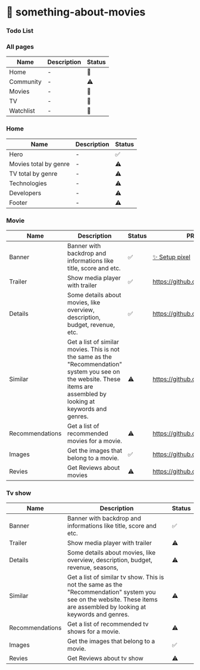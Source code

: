# 🍿 something-about-movies
### Todo List
### All pages
| Name | Description | Status |
| ---- | ----------- | ------ |
| Home | - | 💭 |
| Community | - |  ⚠  |
| Movies | - | 💭  |
| TV| - | 💭  |
| Watchlist | - | 💭  |


### Home 
| Name | Description | Status |
| ---- | ----------- | ------ |
| Hero | - | ✅  |
| Movies total by genre | - |  ⚠  |
| TV total by genre | - |  ⚠  |
| Technologies | - | ⚠  |
| Developers | - | ⚠  |
| Footer | - | ⚠  |

### Movie 
| Name | Description | Status | PR | 
| ---- | ----------- | ------ | -- | 
| Banner | Banner with backdrop and informations like title, score and etc. | ✅  | [✨ Setup pixel](https://github.com/lui7henrique/blog/pull/4) | 
| Trailer | Show media player with trailer | ✅  | https://github.com/melonjs | 
| Details | Some details about movies, like overview, description, budget, revenue, etc. | ✅  | https://github.com/melonjs | 
| Similar | Get a list of similar movies. This is not the same as the "Recommendation" system you see on the website. These items are assembled by looking at keywords and genres. | ⚠  | https://github.com/melonjs | 
| Recommendations |  Get a list of recommended movies for a movie. |  ⚠  | https://github.com/melonjs | 
| Images | Get the images that belong to a movie. | ✅ |  https://github.com/melonjs | 
| Revies | Get Reviews about movies | ⚠ | https://github.com/melonjs | 

### Tv show 
| Name | Description | Status |
| ---- | ----------- | ------ |
| Banner | Banner with backdrop and informations like title, score and etc. | ✅  |
| Trailer | Show media player with trailer | ⚠ |
| Details | Some details about movies, like overview, description, budget, revenue, seasons, | ⚠ |
| Similar | Get a list of similar tv show. This is not the same as the "Recommendation" system you see on the website. These items are assembled by looking at keywords and genres. | ⚠  |
| Recommendations |  Get a list of recommended tv shows for a movie. |  ⚠  | 
| Images | Get the images that belong to a movie. | ✅  | 
| Revies | Get Reviews about tv show | ⚠ | 
